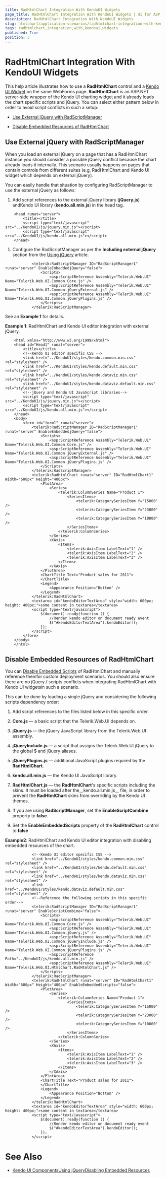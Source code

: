 ```yaml
---
title: RadHtmlChart Integration With KendoUI Widgets
page_title: RadHtmlChart Integration With KendoUI Widgets | UI for ASP.NET AJAX Documentation
description: RadHtmlChart Integration With KendoUI Widgets
slug: htmlchart/application-scenarios/radhtmlchart-integration-with-kendoui-widgets
tags: radhtmlchart,integration,with,kendoui,widgets
published: True
position: 3
---
```


# RadHtmlChart Integration With KendoUI Widgets



This help article illustrates how to use a __RadHtmlChart__ control and a [Kendo UI Widget](http://docs.telerik.com/kendo-ui/introduction) on the same WebForms page. __RadHtmlChart__ is an ASP.NET server-side wrapper of the Kendo UI charting widget and it already loads the chart specific scripts and jQuery. You can select either pattern below in order to avoid script conflicts in such a setup:

* [Use External jQuery with RadScriptManager](#use-external-jquery-with-radscriptmanager)

* [Disable Embedded Resources of RadHtmlChart](#disable-embedded-resources-of-radhtmlchart)

## Use External jQuery with RadScriptManager

When you load an external jQuery on a page that has a RadHtmlChart instance you should consider a possible jQuery conflict because the chart already loads it internally. This scenario usually happens on pages that contain controls from different suites (e.g, RadHtmlChart and Kendo UI widget which depends on external jQuery).

You can easily handle that situation by configuring RadScriptManager to use the external jQuery as follows:

1. Add script references to the external jQuery library (__jQuery.js__) andKendo UI library (__kendo.all.min.js__) in the head tag.

````ASPNET
	<head runat="server">
		<title></title>
		<script type="text/javascript" src="../KendoUI/js/jquery.min.js"></script>
		<script type="text/javascript" src="../KendoUI/js/kendo.all.min.js"></script>
	</head>
````



1. Configure the RadScriptManager as per the __Including external jQuery__ section from the [Using jQuery](020D635F-654D-41FB-9BD0-258E4ED5B401) article.

````ASPNET
			<telerik:RadScriptManager ID="RadScriptManager1" runat="server" EnableEmbeddedjQuery="false">
				<Scripts>
					<asp:ScriptReference Assembly="Telerik.Web.UI" Name="Telerik.Web.UI.Common.Core.js" />
					<asp:ScriptReference Assembly="Telerik.Web.UI" Name="Telerik.Web.UI.Common.jQueryExternal.js" />
					<asp:ScriptReference Assembly="Telerik.Web.UI" Name="Telerik.Web.UI.Common.jQueryPlugins.js" />
				</Scripts>
			</telerik:RadScriptManager>
````



See an __Example 1__ for details.

__Example 1__: RadHtmlChart and Kendo UI editor integration with external jQuery.

````ASPNET
	<html xmlns="http://www.w3.org/1999/xhtml">
	<head id="Head1" runat="server">
		<title></title>
		<!--Kendo UI editor specific CSS -->
		<link href="../KendoUI/styles/kendo.common.min.css" rel="stylesheet" />
		<link href="../KendoUI/styles/kendo.default.min.css" rel="stylesheet" />
		<link href="../KendoUI/styles/kendo.dataviz.min.css" rel="stylesheet" />
		<link href="../KendoUI/styles/kendo.dataviz.default.min.css" rel="stylesheet" />
		<!--jQuery and Kendo UI JavaScript libraries-->
		<script type="text/javascript" src="../KendoUI/js/jquery.min.js"></script>
		<script type="text/javascript" src="../KendoUI/js/kendo.all.min.js"></script>
	</head>
	<body>
		<form id="form1" runat="server">
			<telerik:RadScriptManager ID="RadScriptManager1" runat="server" EnableEmbeddedjQuery="false">
				<Scripts>
					<asp:ScriptReference Assembly="Telerik.Web.UI" Name="Telerik.Web.UI.Common.Core.js" />
					<asp:ScriptReference Assembly="Telerik.Web.UI" Name="Telerik.Web.UI.Common.jQueryExternal.js" />
					<asp:ScriptReference Assembly="Telerik.Web.UI" Name="Telerik.Web.UI.Common.jQueryPlugins.js" />
				</Scripts>
			</telerik:RadScriptManager>
			<telerik:RadHtmlChart runat="server" ID="RadHtmlChart1" Width="600px" Height="400px">
				<PlotArea>
					<Series>
						<telerik:ColumnSeries Name="Product 1">
							<SeriesItems>
								<telerik:CategorySeriesItem Y="15000" />
								<telerik:CategorySeriesItem Y="23000" />
								<telerik:CategorySeriesItem Y="10000" />
							</SeriesItems>
						</telerik:ColumnSeries>
					</Series>
					<XAxis>
						<Items>
							<telerik:AxisItem LabelText="1" />
							<telerik:AxisItem LabelText="2" />
							<telerik:AxisItem LabelText="3" />
						</Items>
					</XAxis>
				</PlotArea>
				<ChartTitle Text="Product sales for 2011">
				</ChartTitle>
				<Legend>
					<Appearance Position="Bottom" />
				</Legend>
			</telerik:RadHtmlChart>
			<textarea id="kendoEditorTextArea" style="width: 600px; height: 400px;">some content in textarea</textarea>
			<script type="text/javascript">
				$(document).ready(function () {
					//Render kendo editor on document ready event
					$("#kendoEditorTextArea").kendoEditor();
				});
			</script>
		</form>
	</body>
	</html>
````



## Disable Embedded Resources of RadHtmlChart

You can [Disable Embedded Scripts](F02D3323-FFA7-46E6-A4DE-303D5EF15A43) of RadHtmlChart and manually reference themfor custom deployment scenarios. You should also ensure there are no jQuery / scripts conflicts when integrating RadHtmlChart with Kendo UI widgetsin such a scenario.

This can be done by loading a single jQuery and considering the following scripts dependency order:

1. Add script references to the files listed below in this specific order.

1. __Core.js__ — a basic script that the Telerik.Web.UI depends on.

1. __jQuery.js__ — the jQuery JavaScript library from the Telerik.Web.UI assembly.

1. __jQueryInclude.js__ — a script that assigns the Telerik.Web.UI jQuery to the global $ and jQuery aliases.

1. __jQueryPlugins.js__ — additional JavaScript plugins required by the __RadHtmlChart__.

1. __kendo.all.min.js__ — the Kendo UI JavaScript library.

1. __RadHtmlChart.js__ — the __RadHtmlChart__'s specific scripts including the skins. It must be loaded after the__kendo.all.min.js__ file, in order to prevent the __RadHtmlChart__ skins from overriding by the Kendo UI themes.

1. If you are using __RadScriptManager__, set the __EnableScriptCombine__ property to __false__.

1. Set the __EnableEmbeddedScripts__ property of the __RadHtmlChart__ control to __false__

__Example2__: RadHtmlChart and Kendo UI editor integration with disabling embedded resources of the chart.

````ASPNET
			<!--Kendo UI editor specific CSS -->
			<link href="../KendoUI/styles/kendo.common.min.css" rel="stylesheet" />
			<link href="../KendoUI/styles/kendo.default.min.css" rel="stylesheet" />
			<link href="../KendoUI/styles/kendo.dataviz.min.css" rel="stylesheet" />
			<link href="../KendoUI/styles/kendo.dataviz.default.min.css" rel="stylesheet" />
			<!--Reference the following scripts in this specific order-->
			<telerik:RadScriptManager ID="RadScriptManager1" runat="server" EnableScriptCombine="false">
				<Scripts>
					<asp:ScriptReference Assembly="Telerik.Web.UI" Name="Telerik.Web.UI.Common.Core.js" />
					<asp:ScriptReference Assembly="Telerik.Web.UI" Name="Telerik.Web.UI.Common.jQuery.js" />
					<asp:ScriptReference Assembly="Telerik.Web.UI" Name="Telerik.Web.UI.Common.jQueryInclude.js" />
					<asp:ScriptReference Assembly="Telerik.Web.UI" Name="Telerik.Web.UI.Common.jQueryPlugins.js" />
					<asp:ScriptReference Path="../KendoUI/js/kendo.all.min.js" />
					<asp:ScriptReference Assembly="Telerik.Web.UI" Name="Telerik.Web.UI.HtmlChart.RadHtmlChart.js" />
				</Scripts>
			</telerik:RadScriptManager>
			<telerik:RadHtmlChart runat="server" ID="RadHtmlChart1" Width="600px" Height="400px" EnableEmbeddedScripts="false">
				<PlotArea>
					<Series>
						<telerik:ColumnSeries Name="Product 1">
							<SeriesItems>
								<telerik:CategorySeriesItem Y="15000" />
								<telerik:CategorySeriesItem Y="23000" />
								<telerik:CategorySeriesItem Y="10000" />
							</SeriesItems>
						</telerik:ColumnSeries>
					</Series>
					<XAxis>
						<Items>
							<telerik:AxisItem LabelText="1" />
							<telerik:AxisItem LabelText="2" />
							<telerik:AxisItem LabelText="3" />
						</Items>
					</XAxis>
				</PlotArea>
				<ChartTitle Text="Product sales for 2011">
				</ChartTitle>
				<Legend>
					<Appearance Position="Bottom" />
				</Legend>
			</telerik:RadHtmlChart>
			<textarea id="kendoEditorTextArea" style="width: 600px; height: 400px;">some content in textarea</textarea>
			<script type="text/javascript">
				$(document).ready(function () {
					//Render kendo editor on document ready event
					$("#kendoEditorTextArea").kendoEditor();
				});
			</script>
````



# See Also

 * [Kendo UI Components](http://docs.telerik.com/kendo-ui/introduction)[Using jQuery](020D635F-654D-41FB-9BD0-258E4ED5B401)[Disabling Embedded Resources](F02D3323-FFA7-46E6-A4DE-303D5EF15A43)
